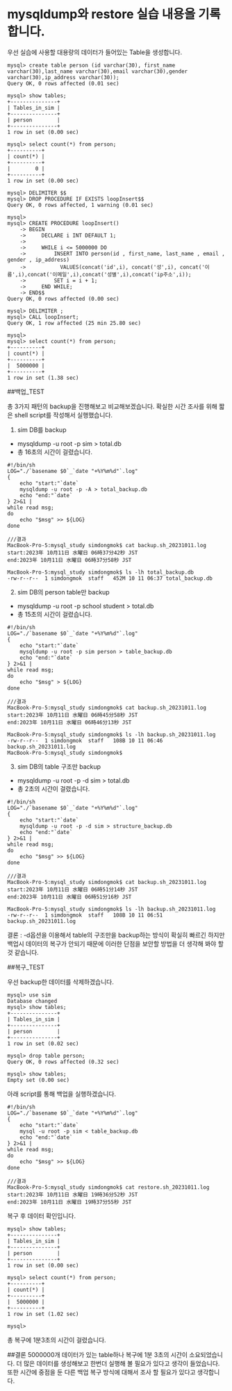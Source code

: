 # mysqldump와 restore 실습 내용을 기록합니다.

우선 실습에 사용할 대용량의 데이터가 들어있는 Table을 생성합니다.
```
mysql> create table person (id varchar(30), first_name varchar(30),last_name varchar(30),email varchar(30),gender varchar(30),ip_address varchar(30));
Query OK, 0 rows affected (0.01 sec)

mysql> show tables;
+---------------+
| Tables_in_sim |
+---------------+
| person        |
+---------------+
1 row in set (0.00 sec)

mysql> select count(*) from person;
+----------+
| count(*) |
+----------+
|        0 |
+----------+
1 row in set (0.00 sec)

mysql> DELIMITER $$
mysql> DROP PROCEDURE IF EXISTS loopInsert$$
Query OK, 0 rows affected, 1 warning (0.01 sec)

mysql>  
mysql> CREATE PROCEDURE loopInsert()
    -> BEGIN
    ->     DECLARE i INT DEFAULT 1;
    ->         
    ->     WHILE i <= 5000000 DO
    ->         INSERT INTO person(id , first_name, last_name , email , gender , ip_address)
    ->           VALUES(concat('id',i), concat('성',i), concat('이름',i),concat('이메일',i),concat('성별',i),concat('ip주소',i));
    ->         SET i = i + 1;
    ->     END WHILE;
    -> END$$
Query OK, 0 rows affected (0.00 sec)

mysql> DELIMITER ;
mysql> CALL loopInsert;
Query OK, 1 row affected (25 min 25.80 sec)

mysql> 
mysql> select count(*) from person;
+----------+
| count(*) |
+----------+
|  5000000 |
+----------+
1 row in set (1.38 sec)
```

##백업_TEST

총 3가지 패턴의 backup을 진행해보고 비교해보겠습니다.
확실한 시간 조사를 위해 짧은 shell script를 작성해서 실행했습니다.

1. sim DB를 backup
- mysqldump -u root -p sim > total.db
- 총 16초의 시간이 걸렸습니다.
```
#!/bin/sh
LOG="./`basename $0`_`date "+%Y%m%d"`.log"
{
    echo "start:"`date`
    mysqldump -u root -p -A > total_backup.db
    echo "end:"`date`
} 2>&1 | 
while read msg;
do
    echo "$msg" >> ${LOG}
done

///결과
MacBook-Pro-5:mysql_study simdongmok$ cat backup.sh_20231011.log
start:2023年 10月11日 水曜日 06時37分42秒 JST
end:2023年 10月11日 水曜日 06時37分58秒 JST

MacBook-Pro-5:mysql_study simdongmok$ ls -lh total_backup.db
-rw-r--r--  1 simdongmok  staff   452M 10 11 06:37 total_backup.db

```

2. sim DB의 person table만 backup
- mysqldump -u root -p school student > total.db
- 총 15초의 시간이 걸렸습니다.
```
#!/bin/sh
LOG="./`basename $0`_`date "+%Y%m%d"`.log"
{
    echo "start:"`date`
    mysqldump -u root -p sim person > table_backup.db
    echo "end:"`date`
} 2>&1 | 
while read msg;
do
    echo "$msg" > ${LOG}
done

///결과
MacBook-Pro-5:mysql_study simdongmok$ cat backup.sh_20231011.log 
start:2023年 10月11日 水曜日 06時45分58秒 JST
end:2023年 10月11日 水曜日 06時46分13秒 JST

MacBook-Pro-5:mysql_study simdongmok$ ls -lh backup.sh_20231011.log 
-rw-r--r--  1 simdongmok  staff   108B 10 11 06:46 backup.sh_20231011.log
MacBook-Pro-5:mysql_study simdongmok$ 
```

3. sim DB의 table 구조만 backup
- mysqldump -u root -p -d sim > total.db
- 총 2초의 시간이 걸렸습니다.
```
#!/bin/sh
LOG="./`basename $0`_`date "+%Y%m%d"`.log"
{
    echo "start:"`date`
    mysqldump -u root -p -d sim > structure_backup.db    
    echo "end:"`date`
} 2>&1 | 
while read msg;
do
    echo "$msg" >> ${LOG}
done

///결과
MacBook-Pro-5:mysql_study simdongmok$ cat backup.sh_20231011.log
start:2023年 10月11日 水曜日 06時51分14秒 JST
end:2023年 10月11日 水曜日 06時51分16秒 JST

MacBook-Pro-5:mysql_study simdongmok$ ls -lh backup.sh_20231011.log
-rw-r--r--  1 simdongmok  staff   108B 10 11 06:51 backup.sh_20231011.log
```

결론 : -d옵션을 이용해서 table의 구조만을 backup하는 방식이 확실히 빠르긴 하지만 백업시 데이터의 복구가 안되기 때문에 이러한 단점을 보안할 방법을 더 생각해 봐야 할것 같습니다.

##복구_TEST

우선 backup한 데이터를 삭제하겠습니다.
```
mysql> use sim
Database changed
mysql> show tables;
+---------------+
| Tables_in_sim |
+---------------+
| person        |
+---------------+
1 row in set (0.02 sec)

mysql> drop table person;
Query OK, 0 rows affected (0.32 sec)

mysql> show tables;
Empty set (0.00 sec)
```

아래 script를 통해 백업을 실행하겠습니다.
```
#!/bin/sh
LOG="./`basename $0`_`date "+%Y%m%d"`.log"
{
    echo "start:"`date`
    mysql -u root -p sim < table_backup.db
    echo "end:"`date`
} 2>&1 | 
while read msg;
do
    echo "$msg" >> ${LOG}
done

///결과
MacBook-Pro-5:mysql_study simdongmok$ cat restore.sh_20231011.log
start:2023年 10月11日 水曜日 19時36分52秒 JST
end:2023年 10月11日 水曜日 19時37分55秒 JST
```
복구 후 데이터 확인입니다.
```
mysql> show tables;
+---------------+
| Tables_in_sim |
+---------------+
| person        |
+---------------+
1 row in set (0.00 sec)

mysql> select count(*) from person;
+----------+
| count(*) |
+----------+
|  5000000 |
+----------+
1 row in set (1.02 sec)

mysql> 
```
총 복구에 1분3초의 시간이 걸렸습니다.

##결론
5000000개 데이터가 있는 table하나 복구에 1분 3초의 시간이 소요되었습니다. 
더 많은 데이터를 생성해보고 한번더 실행해 볼 필요가 있다고 생각이 들었습니다. 
또한 시간에 중점을 둔 다른 백업 복구 방식에 대해서 조사 할 필요가 있다고 생각합니다.
